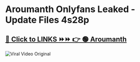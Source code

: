 
 # Aroumanth Onlyfans Leaked - Update Files 4s28p

## <h2><a href="https://clipsfans.com/Aroumanth&ref=git">🔗 Click to LINKS ⏩⏩ 👉 🟢 Aroumanth </a></h2>

<a href="https://clipsfans.com/Aroumanth&ref=git" rel="nofollow" data-target="animated-image.originalLink"><img src="https://i.ibb.co.com/xMMVF88/686577567.gif" alt="Viral Video Original" style="max-width: 100%; display: inline-block;" data-target="animated-image.originalImage"></a>

